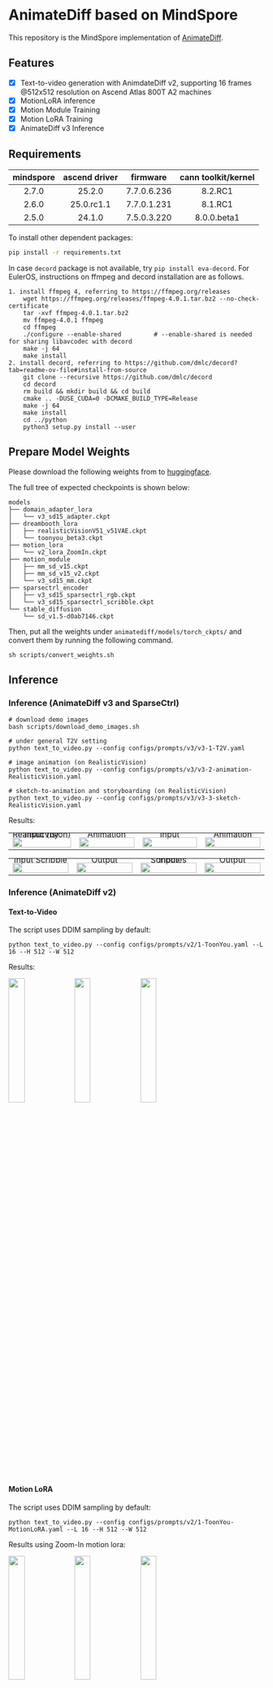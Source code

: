 # AnimateDiff based on MindSpore

This repository is the MindSpore implementation of [AnimateDiff](https://arxiv.org/abs/2307.04725).

## Features

- [x] Text-to-video generation with AnimdateDiff v2, supporting 16 frames @512x512 resolution on Ascend Atlas 800T A2 machines
- [x] MotionLoRA inference
- [x] Motion Module Training
- [X] Motion LoRA Training
- [X] AnimateDiff v3 Inference

## Requirements

| mindspore | ascend driver |  firmware   | cann toolkit/kernel |
|:---------:|:-------------:|:-----------:|:-------------------:|
|   2.7.0   |    25.2.0     | 7.7.0.6.236 |       8.2.RC1       |
|   2.6.0   |  25.0.rc1.1   | 7.7.0.1.231 |       8.1.RC1       |
|   2.5.0   |    24.1.0     | 7.5.0.3.220 |     8.0.0.beta1     |

To install other dependent packages:
```bash
pip install -r requirements.txt
```

In case `decord` package is not available, try `pip install eva-decord`.
For EulerOS, instructions on ffmpeg and decord installation are as follows.

```
1. install ffmpeg 4, referring to https://ffmpeg.org/releases
    wget https://ffmpeg.org/releases/ffmpeg-4.0.1.tar.bz2 --no-check-certificate
    tar -xvf ffmpeg-4.0.1.tar.bz2
    mv ffmpeg-4.0.1 ffmpeg
    cd ffmpeg
    ./configure --enable-shared         # --enable-shared is needed for sharing libavcodec with decord
    make -j 64
    make install
2. install decord, referring to https://github.com/dmlc/decord?tab=readme-ov-file#install-from-source
    git clone --recursive https://github.com/dmlc/decord
    cd decord
    rm build && mkdir build && cd build
    cmake .. -DUSE_CUDA=0 -DCMAKE_BUILD_TYPE=Release
    make -j 64
    make install
    cd ../python
    python3 setup.py install --user
```

## Prepare Model Weights

Please download the following weights from to [huggingface](https://huggingface.co/guoyww/animatediff/tree/main/).

The full tree of expected checkpoints is shown below:
```
models
├── domain_adapter_lora
│   └── v3_sd15_adapter.ckpt
├── dreambooth_lora
│   ├── realisticVisionV51_v51VAE.ckpt
│   └── toonyou_beta3.ckpt
├── motion_lora
│   └── v2_lora_ZoomIn.ckpt
├── motion_module
│   ├── mm_sd_v15.ckpt
│   ├── mm_sd_v15_v2.ckpt
│   └── v3_sd15_mm.ckpt
├── sparsectrl_encoder
│   ├── v3_sd15_sparsectrl_rgb.ckpt
│   └── v3_sd15_sparsectrl_scribble.ckpt
└── stable_diffusion
    └── sd_v1.5-d0ab7146.ckpt
```

Then, put all the weights under `animatediff/models/torch_ckpts/` and convert them by running the following command.

```shell
sh scripts/convert_weights.sh
```

## Inference

### Inference (AnimateDiff v3 and SparseCtrl)

```
# download demo images
bash scripts/download_demo_images.sh

# under general T2V setting
python text_to_video.py --config configs/prompts/v3/v3-1-T2V.yaml

# image animation (on RealisticVision)
python text_to_video.py --config configs/prompts/v3/v3-2-animation-RealisticVision.yaml

# sketch-to-animation and storyboarding (on RealisticVision)
python text_to_video.py --config configs/prompts/v3/v3-3-sketch-RealisticVision.yaml
```


Results:

<table class="center">
    <tr style="line-height: 0">
    <td width=25% style="border: none; text-align: center">Input (by RealisticVision)</td>
    <td width=25% style="border: none; text-align: center">Animation</td>
    <td width=25% style="border: none; text-align: center">Input</td>
    <td width=25% style="border: none; text-align: center">Animation</td>
    </tr>
    <tr>
    <td width=25% style="border: none"><img src="https://raw.githubusercontent.com/wtomin/mindone-assets/main/animatediff/__assets__/demos/image/RealisticVision_firework.png" style="width:100%"></td>
    <td width=25% style="border: none"><img src="https://raw.githubusercontent.com/wtomin/mindone-assets/main/animatediff/v3/0-closeup-face-photo-of-man-in-black-clothes%2C-night-city.gif" style="width:100%"></td>
    <td width=25% style="border: none"><img src="https://raw.githubusercontent.com/wtomin/mindone-assets/main/animatediff/__assets__/demos/image/RealisticVision_sunset.png" style="width:100%"></td>
    <td width=25% style="border: none"><img src="https://raw.githubusercontent.com/wtomin/mindone-assets/main/animatediff/v3/0-masterpiece%2C-bestquality%2C-highlydetailed%2C-ultradetailed%2C-sunset%2C-orange-sky%2C-warm-lighting%2C-fishing.gif" style="width:100%"></td>
    </tr>
</table>

<table class="center">
    <tr style="line-height: 0">
    <td width=25% style="border: none; text-align: center">Input Scribble</td>
    <td width=25% style="border: none; text-align: center">Output</td>
    <td width=25% style="border: none; text-align: center">Input Scribbles</td>
    <td width=25% style="border: none; text-align: center">Output</td>
    </tr>
    <tr>
      <td width=25% style="border: none"><img src="https://raw.githubusercontent.com/wtomin/mindone-assets/main/animatediff/__assets__/demos/scribble/scribble_1.png" style="width:100%"></td>
      <td width=25% style="border: none"><img src="https://raw.githubusercontent.com/wtomin/mindone-assets/main/animatediff/v3/0-a-back-view-of-a-boy%2C-standing-on-the-ground%2C.gif" style="width:100%"></td>
      <td width=25% style="border: none"><img src="https://raw.githubusercontent.com/wtomin/mindone-assets/main/animatediff/__assets__/demos/scribble/scribble_2_readme.png" style="width:100%"></td>
      <td width=25% style="border: none"><img src="https://raw.githubusercontent.com/wtomin/mindone-assets/main/animatediff/v3/0-an-aerial-view-of-a-modern-city%2C-sunlight%2C-day-time%2C.gif" style="width:100%"></td>
    </tr>
</table>

### Inference (AnimateDiff v2)

#### Text-to-Video

The script uses DDIM sampling by default:
```
python text_to_video.py --config configs/prompts/v2/1-ToonYou.yaml --L 16 --H 512 --W 512
```

Results:

<p float="left">
<img src=https://github.com/SamitHuang/mindone/assets/8156835/9d6ef65f-223d-407c-bc85-a852d3594934 width="25%" />
<img src=https://github.com/SamitHuang/mindone/assets/8156835/40dbe614-ccc6-4567-ab53-099cb8d61ebc width="25%" />
<img src=https://github.com/SamitHuang/mindone/assets/8156835/fb9e2069-041a-4e81-b88e-ccdcfa8afd32 width="25%" />
</p>

#### Motion LoRA

The script uses DDIM sampling by default:
```
python text_to_video.py --config configs/prompts/v2/1-ToonYou-MotionLoRA.yaml --L 16 --H 512 --W 512
```

Results using Zoom-In motion lora:

<p float="left">
<img src=https://github.com/SamitHuang/mindone/assets/8156835/9357b2e4-0479-4afa-a28b-7a121aba865e width="25%" />
<img src=https://github.com/SamitHuang/mindone/assets/8156835/f8ff1d2a-20d8-447d-89b2-fd94430db7a4 width="25%" />
<img src=https://github.com/SamitHuang/mindone/assets/8156835/d4d947a3-4d10-4c7e-b134-a725269037c3 width="25%" />
</p>

## Training (AnimateDiff v2)

### Image Finetuning

```
python train.py --config configs/training/image_finetune.yaml
```
> Please set `export MS_ASCEND_CHECK_OVERFLOW_MODE="INFNAN_MODE"` before running train script if using mindspore 2.2.10.

Infer with the trained model by running:

```
python text_to_video.py --config configs/prompts/v2/base_video.yaml \
    --pretrained_model_path {path to saved checkpoint} \
    --prompt  {text prompt}  \
```

### Motion Module Training

```
python train.py --config configs/training/mmv2_train.yaml
```
> Please set `export MS_ASCEND_CHECK_OVERFLOW_MODE="INFNAN_MODE"` before running train script if using mindspore 2.2.10.

You may change the arguments including data path, output directory, lr, etc in the yaml config file. You can also change by command line arguments referring to `args_train.py` or `python train.py --help`

Min-SNR weighting can improve diffusion training convergence. Enable it by appending `--snr_gamma=5.0` to the training command.

Infer with the trained model by running:

```
python text_to_video.py --config configs/prompts/v2/base_video.yaml \
    --motion_module_path {path to saved checkpoint} \
    --prompt  {text prompt}  \
```

You can also create a new config yaml to specify the prompts to test and the motion moduel path based on `configs/prompt/v2/base_video.yaml`.


Here are some generation results after MM training on 512x512 resolution and 16-frame data.

<table class="center">
    <tr style="line-height: 0">
    <td width=25% style="border: none; text-align: center">Disco light leaks disco ball light reflections shaped rectangular and line with motion blur effect</td>
    <td width=25% style="border: none; text-align: center">Cloudy moscow kremlin time lapse</td>
    <td width=25% style="border: none; text-align: center">Sharp knife to cut delicious smoked fish</td>
    <td width=25% style="border: none; text-align: center">A baker turns freshly baked loaves of sourdough bread</td>
    </tr>
    <tr>
      <td width=25% style="border: none"><img src="https://github.com/SamitHuang/mindone/assets/8156835/22fe1fcf-9dbd-4db4-8082-bcec5ce4cc7a" style="width:100%"></td>
      <td width=25% style="border: none"><img src="https://github.com/SamitHuang/mindone/assets/8156835/01856c0c-cfa9-4445-9c3d-7abc1af245e6" style="width:100%"></td>
      <td width=25% style="border: none"><img src="https://github.com/SamitHuang/mindone/assets/8156835/eb53baa6-1fb7-44f5-aced-bd7609fca9a2" style="width:100%"></td>
      <td width=25% style="border: none"><img src="https://github.com/SamitHuang/mindone/assets/8156835/135b552a-7331-478d-9590-f201b1145dff" style="width:100%"></td>
    </tr>
</table>


### Motion LoRA Training

```
python train.py --config configs/training/mmv2_lora.yaml
```

> Please set `export MS_ASCEND_CHECK_OVERFLOW_MODE="INFNAN_MODE"` before running train script if using mindspore 2.2.10.

Infer with the trained model by running:

```
python text_to_video.py --config configs/prompts/v2/base_video.yaml \
    --motion_lora_path {path to saved checkpoint} \
    --prompt  {text prompt}  \
```

Here are some generation results after lora fine-tuning on 512x512 resolution and 16-frame data.

<table class="center">
    <tr style="line-height: 0">
    <td width=25% style="border: none; text-align: center">Disco light leaks disco ball light reflections shaped rectangular and line with motion blur effect</td>
    <td width=25% style="border: none; text-align: center">Cloudy moscow kremlin time lapse</td>
    <td width=25% style="border: none; text-align: center">Sharp knife to cut delicious smoked fish</td>
    <td width=25% style="border: none; text-align: center">A baker turns freshly baked loaves of sourdough bread</td>
    </tr>
    <tr>
      <td width=25% style="border: none"><img src="https://github.com/SamitHuang/mindone/assets/8156835/03d4d494-9ee4-473a-82c4-2d95fecf28f6" style="width:100%"></td>
      <td width=25% style="border: none"><img src="https://github.com/SamitHuang/mindone/assets/8156835/72075086-6f14-43ec-9a1b-3f27adc3ad4f" style="width:100%"></td>
      <td width=25% style="border: none"><img src="https://github.com/SamitHuang/mindone/assets/8156835/a4a5ee37-81df-4498-972b-ab454de77fc4" style="width:100%"></td>
      <td width=25% style="border: none"><img src="https://github.com/SamitHuang/mindone/assets/8156835/93b3ba6a-350d-4d35-8e44-d0445d8f3089" style="width:100%"></td>
    </tr>
</table>


## Performance (AnimateDiff v2)

Experiments are tested on Ascend Atlas 800T A2 machines with graph mode.

### Inference

- mindspore 2.7.0

|   model name   | cards | resolution  | scheduler | steps | s/step | s/video |
|:--------------:|:-----:|:-----------:|:---------:|:-----:|:------:|:-------:|
| AnimateDiff v2 |   1   | 512x512x16  |  DDIM     |  30   | 0.607  |  18.2   |

- mindspore 2.6.0

|   model name   | cards | resolution  | scheduler | steps | s/step | s/video |
|:--------------:|:-----:|:-----------:|:---------:|:-----:|:------:|:-------:|
| AnimateDiff v2 |   1   | 512x512x16  |  DDIM     |  30   | 0.633  |  19.0   |

- mindspore 2.5.0

|   model name   | cards | resolution  | scheduler | steps | s/step |   s/video    |
|:--------------:|:-----:|:-----------:|:---------:|:-----:|:------:|:------------:|
| AnimateDiff v2 |   1   | 512x512x16  |  DDIM     |  30   | 0.64   |     19.2     |

### Training

- mindspore 2.7.0

|             method             | cards | batch size | resolution | flash attn | jit level | graph compile | s/step |  img/s   |
|:----------------------------:|-------|:----------:|:----------:|:---------------:|:---------:|:-------------:|:------:|:--------:|
|         MM training          | 1     |     1      |    16x512x512     |       ON        |    O1     |    3~5mins    | 0.944  |  1.0593  |
|         Motion Lora          | 1     |     1      |    16x512x512     |       ON        |    O1     |    3~5mins    | 1.031  |  0.970   |
| MM training w/ Embed. cached | 1     |     1      |    16x512x512     |       ON        |    O1     |    3~5mins    | 0.728  |  1.374   |
| Motion Lora w/ Embed. cached | 1     |     1      |    16x512x512     |       ON        |    O1     |    3~5mins    | 0.811  |  1.233   |

- mindspore 2.6.0

|             method             | cards | batch size | resolution | flash attn | jit level | graph compile | s/step | img/s |
|:----------------------------:|-------|:----------:|:----------:|:---------------:|:---------:|:-------------:|:------:|:-----:|
|         MM training          | 1     |     1      |    16x512x512     |       ON        |    O1     |    3~5mins    | 0.974  | 1.027 |
|         Motion Lora          | 1     |     1      |    16x512x512     |       ON        |    O1     |    3~5mins    | 1.051  | 0.951 |
| MM training w/ Embed. cached | 1     |     1      |    16x512x512     |       ON        |    O1     |    3~5mins    | 0.725  | 1.379 |
| Motion Lora w/ Embed. cached | 1     |     1      |    16x512x512     |       ON        |    O1     |    3~5mins    | 0.801  | 1.248 |


- mindspore 2.5.0

|             method             | cards | batch size | resolution | flash attn | jit level | graph compile | s/step | img/s |
|:----------------------------:|-------|:----------:|:----------:|:---------------:|:---------:|:-------------:|:------:|:-------------:|
|         MM training          | 1     |     1      |    16x512x512     |       ON        |    O1     |    3~5mins    | 0.992  |     1.008     |
|         Motion Lora          | 1     |     1      |    16x512x512     |       ON        |    O1     |    3~5mins    | 1.304  |     0.767     |
| MM training w/ Embed. cached | 1     |     1      |    16x512x512     |       ON        |    O1     |    3~5mins    | 0.772  |     1.295     |
| Motion Lora w/ Embed. cached | 1     |     1      |    16x512x512     |       ON        |    O1     |    3~5mins    | 0.874  |     1.144     |

> MM training: Motion Module training.

> Embed. cached: The video embedding (VAE-encoder outputs) and text embedding are pre-computed and stored before diffusion training.
